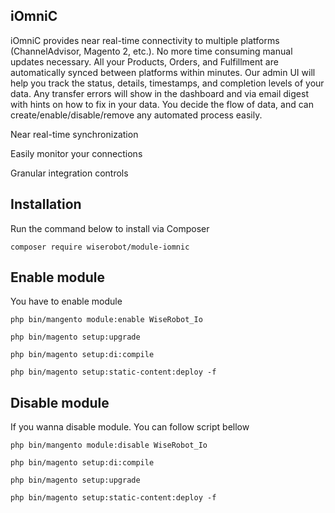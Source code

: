## iOmniC
iOmniC provides near real-time connectivity to multiple platforms (ChannelAdvisor, Magento 2, etc.).
No more time consuming manual updates necessary. All your Products, Orders, and Fulfillment are automatically synced between platforms within minutes. Our admin UI will help you track the status, details, timestamps, and completion levels of your data. Any transfer errors will show in the dashboard and via email digest with hints on how to fix in your data. You decide the flow of data, and can create/enable/disable/remove any automated process easily.

Near real-time synchronization

Easily monitor your connections

Granular integration controls

## Installation

Run the command below to install via Composer

```shell
composer require wiserobot/module-iomnic
```

## Enable module

You have to enable module

```shell
php bin/mangento module:enable WiseRobot_Io

php bin/magento setup:upgrade

php bin/magento setup:di:compile

php bin/magento setup:static-content:deploy -f
```

## Disable module

If you wanna disable module. You can follow script bellow

```shell
php bin/mangento module:disable WiseRobot_Io

php bin/magento setup:di:compile

php bin/magento setup:upgrade

php bin/magento setup:static-content:deploy -f
```

